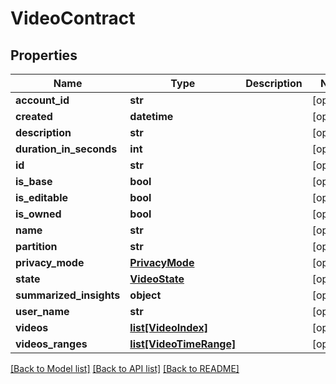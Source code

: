 # VideoContract

## Properties
Name | Type | Description | Notes
------------ | ------------- | ------------- | -------------
**account_id** | **str** |  | [optional] 
**created** | **datetime** |  | [optional] 
**description** | **str** |  | [optional] 
**duration_in_seconds** | **int** |  | [optional] 
**id** | **str** |  | [optional] 
**is_base** | **bool** |  | [optional] 
**is_editable** | **bool** |  | [optional] 
**is_owned** | **bool** |  | [optional] 
**name** | **str** |  | [optional] 
**partition** | **str** |  | [optional] 
**privacy_mode** | [**PrivacyMode**](PrivacyMode.md) |  | [optional] 
**state** | [**VideoState**](VideoState.md) |  | [optional] 
**summarized_insights** | **object** |  | [optional] 
**user_name** | **str** |  | [optional] 
**videos** | [**list[VideoIndex]**](VideoIndex.md) |  | [optional] 
**videos_ranges** | [**list[VideoTimeRange]**](VideoTimeRange.md) |  | [optional] 

[[Back to Model list]](../README.md#documentation-for-models) [[Back to API list]](../README.md#documentation-for-api-endpoints) [[Back to README]](../README.md)

